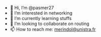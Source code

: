 - 👋 Hi, I’m @pasmer27
- 👀 I’m interested in networking
- 🌱 I’m currently learning stuffs
- 💞️ I’m looking to collaborate on routing
- 📫 How to reach me: merindol@unistra.fr

<!---
pasmer27/pasmer27 is a ✨ special ✨ repository because its `README.md` (this file) appears on your GitHub profile.
You can click the Preview link to take a look at your changes.
--->
